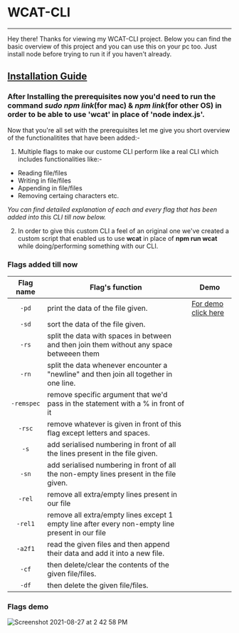 # WCAT-CLI
----------

Hey there!
Thanks for viewing my WCAT-CLI project. Below you can find the basic overview of this project and you can use this on your pc too.
Just install node before trying to run it if you haven't already.

## [Installation Guide](https://docs.npmjs.com/downloading-and-installing-node-js-and-npm)
### After Installing the prerequisites now you'd need to run the command _sudo npm link_(for mac) & _npm link_(for other OS) in order to be able to use 'wcat' in place of 'node index.js'.

Now that you're all set with the prerequisites let me give you short overview of the functionalitites that have been added:-

1. Multiple flags to make our custome CLI perform like a real CLI which includes functionalities like:-
* Reading file/files
* Writing in file/files
* Appending in file/files
* Removing certaing characters
etc.

*_You can find detailed explanation of each and every flag that has been added into this CLI till now below._*


2. In order to give this custom CLI a feel of an original one we've created a custom script that enabled us to use **wcat** in place of **npm run wcat** while doing/performing something with our CLI.



### Flags added till now

Flag name | Flag's function | Demo
:---: | --- | ---
`-pd` | print the data of the file given. | [For demo click here](https://github.com/PIYUSH-01/WCAT-CLI/blob/main/README.md/#-pd)
`-sd` | sort the data of the file given.
`-rs` | split the data with spaces in between and then join them without any space betweeen them
`-rn` | split the data whenever encounter a "newline" and then join all together in one line.
`-remspec` | remove specific argument that we'd pass in the statement with a % in front of it
`-rsc` | remove whatever is given in front of this flag except letters and spaces.
`-s` | add serialised numbering in front of all the lines present in the file given.
`-sn` | add serialised numbering in front of all the non-empty lines present in the file given.
`-rel` | remove all extra/empty lines present in our file
`-rel1` | remove all extra/empty lines except 1 empty line after every non-empty line present in our file
`-a2f1` | read the given files and then append their data and add it into a new file.
`-cf` | then delete/clear the contents of the given file/files.
`-df` | then delete the given file/files.


### Flags demo

<a name="-pd"></a>
![Screenshot 2021-08-27 at 2 42 58 PM](https://user-images.githubusercontent.com/52041719/131103664-7c9cfc4a-633b-496c-9dce-20aa107199db.png)



